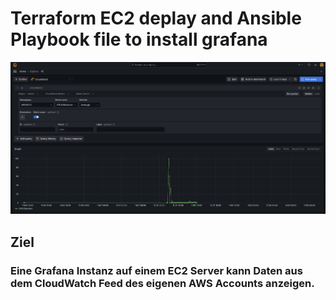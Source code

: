 # Terraform EC2 deplay and Ansible Playbook file to install grafana 

![](./assets/grafana-dashboard.PNG)

## Ziel 

### Eine Grafana Instanz auf einem EC2 Server kann Daten aus dem CloudWatch Feed des eigenen AWS Accounts anzeigen.